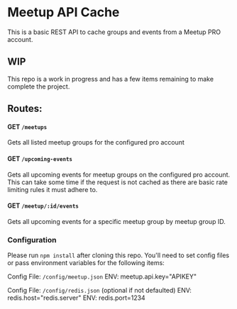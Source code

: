 # Meetup API Cache
This is a basic REST API to cache groups and events from a Meetup PRO account.

## WIP
This repo is a work in progress and has a few items remaining to make complete the project. 

## Routes:

#### GET `/meetups` 
Gets all listed meetup groups for the configured pro account

#### GET `/upcoming-events`
Gets all upcoming events for meetup groups on the configured pro account. This can take some time if the request is not cached as there are basic rate limiting rules it must adhere to.

#### GET `/meetup/:id/events`
Gets all upcoming events for a specific meetup group by meetup group ID.

### Configuration
Please run `npm install` after cloning this repo. You'll need to set config files or pass environment variables for the following items:

Config File: `/config/meetup.json`
ENV: meetup.api.key="APIKEY"


Config File: `/config/redis.json` (optional if not defaulted)
ENV: redis.host="redis.server"
ENV: redis.port=1234
